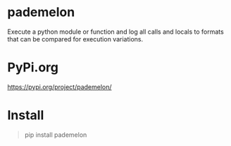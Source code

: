 # pademelon
Execute a python module or function and log all calls and locals to formats that can be compared for execution variations.

# PyPi.org
https://pypi.org/project/pademelon/

# Install
> pip install pademelon

